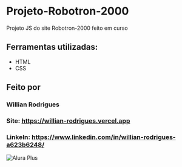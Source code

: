 # Projeto-Robotron-2000

Projeto JS do site Robotron-2000 feito em curso

## Ferramentas utilizadas:
* HTML
* CSS

## Feito por
### Willian Rodrigues
### Site: https://willian-rodrigues.vercel.app
### LinkeIn: https://www.linkedin.com/in/willian-rodrigues-a623b6248/

![Alura Plus](https://github.com/WilRocha97/Meu-site/blob/main/Portfolio/assets/Robotron2000.png)
